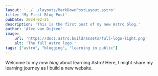 ```yaml
---
layout: '../../layouts/MarkDownPostLayout.astro'
title: 'My First Blog Post'
pubDate: 2024-02-21
description: 'This is the first post of my new Astro blog.'
author: 'Alec van Dijken'
image:
    url: 'https://docs.astro.build/assets/full-logo-light.png'
    alt: 'The full Astro logo.'
tags: ["astro", "blogging", "learning in public"]
---
```


Welcome to my _new blog_ about learning Astro! Here, I might share my learning journey as I build a new website.

